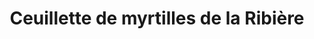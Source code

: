 ---
title: "Ceuillette de myrtilles de la Ribière"
url: /la-nouaille/ceuillette-de-myrtilles-de-la-ribiere/
shop: ferme
---